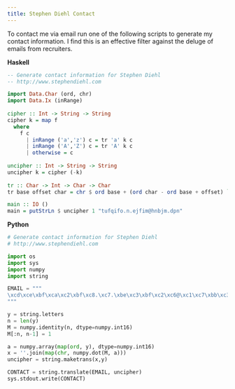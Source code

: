 ```yaml
---
title: Stephen Diehl Contact
---
```


To contact me via email run one of the following scripts to
generate my contact information. I find this is an effective
filter against the deluge of emails from recruiters.

**Haskell**

```haskell
-- Generate contact information for Stephen Diehl
-- http://www.stephendiehl.com

import Data.Char (ord, chr)
import Data.Ix (inRange)
 
cipher :: Int -> String -> String
cipher k = map f
  where
    f c
      | inRange ('a','z') c = tr 'a' k c
      | inRange ('A','Z') c = tr 'A' k c
      | otherwise = c
 
uncipher :: Int -> String -> String
uncipher k = cipher (-k)
 
tr :: Char -> Int -> Char -> Char
tr base offset char = chr $ ord base + (ord char - ord base + offset) `mod` 26

main :: IO ()
main = putStrLn $ uncipher 1 "tufqifo.n.ejfim@hnbjm.dpn"
```

**Python**

```python
# Generate contact information for Stephen Diehl
# http://www.stephendiehl.com

import os
import sys
import numpy
import string

EMAIL = """
\xcd\xce\xbf\xca\xc2\xbf\xc8.\xc7.\xbe\xc3\xbf\xc2\xc6@\xc1\xc7\xbb\xc3\xc6.\xbd\xc9\xc7
"""

y = string.letters
n = len(y)
M = numpy.identity(n, dtype=numpy.int16)
M[:n, n-1] = 1

a = numpy.array(map(ord, y), dtype=numpy.int16)
x = ''.join(map(chr, numpy.dot(M, a)))
uncipher = string.maketrans(x,y)

CONTACT = string.translate(EMAIL, uncipher)
sys.stdout.write(CONTACT)
```

